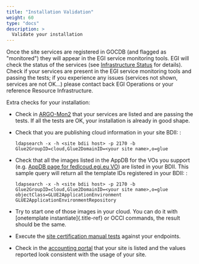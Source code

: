 ```yaml
---
title: "Installation Validation"
weight: 60
type: "docs"
description: >
  Validate your installation 
---
```


Once the site services are registered in GOCDB (and flagged as
\"monitored\") they will appear in the EGI service monitoring tools. EGI
will check the status of the services (see [Infrastructure
Status](https://wiki.egi.eu/wiki/Federated_Cloud_infrastructure_status)
for details). Check if your services are present in the EGI service
monitoring tools and passing the tests; if you experience any issues
(services not shown, services are not OK\...) please contact back EGI
Operations or your reference Resource Infrastructure.

Extra checks for your installation:

-   Check in [ARGO-Mon2](https://argo-mon2.egi.eu/nagios) that your
    services are listed and are passing the tests. If all the tests are
    OK, your installation is already in good shape.

-   Check that you are publishing cloud information in your site BDII: :

    ``` {.console}
    ldapsearch -x -h <site bdii host> -p 2170 -b Glue2GroupID=cloud,Glue2DomainID=<your site name>,o=glue
    ```

-   Check that all the images listed in the AppDB for the VOs you
    support (e.g. [AppDB page for fedlcoud.egi.eu
    VO](https://appdb.egi.eu/store/vo/fedcloud.egi.eu)) are listed in
    your BDII. This sample query will return all the template IDs
    registered in your BDII: :

    ``` {.console}
    ldapsearch -x -h <site bdii host> -p 2170 -b Glue2GroupID=cloud,Glue2DomainID=<your site name>,o=glue objectClass=GLUE2ApplicationEnvironment GLUE2ApplicationEnvironmentRepository
    ```

-   Try to start one of those images in your cloud. You can do it with
    [onetemplate instantiate]{.title-ref} or OCCI commands, the result
    should be the same.

-   Execute the [site certification manual
    tests](https://wiki.egi.eu/wiki/HOWTO04_Site_Certification_Manual_tests#Check_the_functionality_of_the_cloud_elements)
    against your endpoints.

-   Check in the [accounting portal](http://accounting.egi.eu/) that
    your site is listed and the values reported look consistent with the
    usage of your site.
